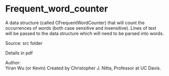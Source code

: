 # Frequent_word_counter
A data structure (called CFrequentWordCounter) that will count the occurrences of words (both case sensitive and insensitive). Lines of text will be passed to the data structure which will need to be parsed into words. 

Source: src folder

Details in pdf

Author:  
Yiran Wu (or Kevin)
Created by Christopher J. Nitta, Professor at UC Davis.
